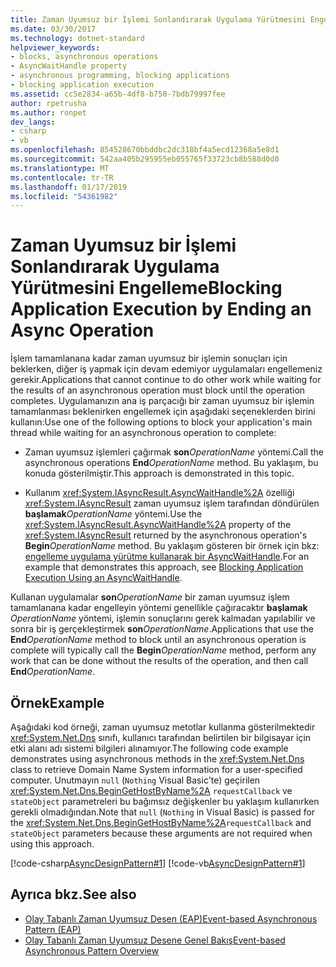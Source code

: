 ```yaml
---
title: Zaman Uyumsuz bir İşlemi Sonlandırarak Uygulama Yürütmesini Engelleme
ms.date: 03/30/2017
ms.technology: dotnet-standard
helpviewer_keywords:
- blocks, asynchronous operations
- AsyncWaitHandle property
- asynchronous programming, blocking applications
- blocking application execution
ms.assetid: cc5e2834-a65b-4df8-b750-7bdb79997fee
author: rpetrusha
ms.author: ronpet
dev_langs:
- csharp
- vb
ms.openlocfilehash: 854528670bbddbc2dc318bf4a5ecd12368a5e8d1
ms.sourcegitcommit: 542aa405b295955eb055765f33723cb8b588d0d0
ms.translationtype: MT
ms.contentlocale: tr-TR
ms.lasthandoff: 01/17/2019
ms.locfileid: "54361982"
---
```

# <a name="blocking-application-execution-by-ending-an-async-operation"></a><span data-ttu-id="a6a33-102">Zaman Uyumsuz bir İşlemi Sonlandırarak Uygulama Yürütmesini Engelleme</span><span class="sxs-lookup"><span data-stu-id="a6a33-102">Blocking Application Execution by Ending an Async Operation</span></span>
<span data-ttu-id="a6a33-103">İşlem tamamlanana kadar zaman uyumsuz bir işlemin sonuçları için beklerken, diğer iş yapmak için devam edemiyor uygulamaları engellemeniz gerekir.</span><span class="sxs-lookup"><span data-stu-id="a6a33-103">Applications that cannot continue to do other work while waiting for the results of an asynchronous operation must block until the operation completes.</span></span> <span data-ttu-id="a6a33-104">Uygulamanızın ana iş parçacığı bir zaman uyumsuz bir işlemin tamamlanması beklenirken engellemek için aşağıdaki seçeneklerden birini kullanın:</span><span class="sxs-lookup"><span data-stu-id="a6a33-104">Use one of the following options to block your application's main thread while waiting for an asynchronous operation to complete:</span></span>  
  
-   <span data-ttu-id="a6a33-105">Zaman uyumsuz işlemleri çağırmak **son**_OperationName_ yöntemi.</span><span class="sxs-lookup"><span data-stu-id="a6a33-105">Call the asynchronous operations **End**_OperationName_ method.</span></span> <span data-ttu-id="a6a33-106">Bu yaklaşım, bu konuda gösterilmiştir.</span><span class="sxs-lookup"><span data-stu-id="a6a33-106">This approach is demonstrated in this topic.</span></span>  
  
-   <span data-ttu-id="a6a33-107">Kullanım <xref:System.IAsyncResult.AsyncWaitHandle%2A> özelliği <xref:System.IAsyncResult> zaman uyumsuz işlem tarafından döndürülen **başlamak**_OperationName_ yöntemi.</span><span class="sxs-lookup"><span data-stu-id="a6a33-107">Use the <xref:System.IAsyncResult.AsyncWaitHandle%2A> property of the <xref:System.IAsyncResult> returned by the asynchronous operation's **Begin**_OperationName_ method.</span></span> <span data-ttu-id="a6a33-108">Bu yaklaşım gösteren bir örnek için bkz: [engelleme uygulama yürütme kullanarak bir AsyncWaitHandle](../../../docs/standard/asynchronous-programming-patterns/blocking-application-execution-using-an-asyncwaithandle.md).</span><span class="sxs-lookup"><span data-stu-id="a6a33-108">For an example that demonstrates this approach, see [Blocking Application Execution Using an AsyncWaitHandle](../../../docs/standard/asynchronous-programming-patterns/blocking-application-execution-using-an-asyncwaithandle.md).</span></span>  
  
 <span data-ttu-id="a6a33-109">Kullanan uygulamalar **son**_OperationName_ bir zaman uyumsuz işlem tamamlanana kadar engelleyin yöntemi genellikle çağıracaktır **başlamak**  _OperationName_ yöntemi, işlemin sonuçlarını gerek kalmadan yapılabilir ve sonra bir iş gerçekleştirmek **son**_OperationName_.</span><span class="sxs-lookup"><span data-stu-id="a6a33-109">Applications that use the **End**_OperationName_ method to block until an asynchronous operation is complete will typically call the **Begin**_OperationName_ method, perform any work that can be done without the results of the operation, and then call **End**_OperationName_.</span></span>  
  
## <a name="example"></a><span data-ttu-id="a6a33-110">Örnek</span><span class="sxs-lookup"><span data-stu-id="a6a33-110">Example</span></span>  
 <span data-ttu-id="a6a33-111">Aşağıdaki kod örneği, zaman uyumsuz metotlar kullanma gösterilmektedir <xref:System.Net.Dns> sınıfı, kullanıcı tarafından belirtilen bir bilgisayar için etki alanı adı sistemi bilgileri alınamıyor.</span><span class="sxs-lookup"><span data-stu-id="a6a33-111">The following code example demonstrates using asynchronous methods in the <xref:System.Net.Dns> class to retrieve Domain Name System information for a user-specified computer.</span></span> <span data-ttu-id="a6a33-112">Unutmayın `null` (`Nothing` Visual Basic'te) geçirilen <xref:System.Net.Dns.BeginGetHostByName%2A> `requestCallback` ve `stateObject` parametreleri bu bağımsız değişkenler bu yaklaşım kullanırken gerekli olmadığından.</span><span class="sxs-lookup"><span data-stu-id="a6a33-112">Note that `null` (`Nothing` in Visual Basic) is passed for the <xref:System.Net.Dns.BeginGetHostByName%2A>`requestCallback` and `stateObject` parameters because these arguments are not required when using this approach.</span></span>  
  
 [!code-csharp[AsyncDesignPattern#1](../../../samples/snippets/csharp/VS_Snippets_CLR/AsyncDesignPattern/CS/Async_EndBlock.cs#1)]
 [!code-vb[AsyncDesignPattern#1](../../../samples/snippets/visualbasic/VS_Snippets_CLR/AsyncDesignPattern/VB/Async_EndBlock.vb#1)]  
  
## <a name="see-also"></a><span data-ttu-id="a6a33-113">Ayrıca bkz.</span><span class="sxs-lookup"><span data-stu-id="a6a33-113">See also</span></span>

- [<span data-ttu-id="a6a33-114">Olay Tabanlı Zaman Uyumsuz Desen (EAP)</span><span class="sxs-lookup"><span data-stu-id="a6a33-114">Event-based Asynchronous Pattern (EAP)</span></span>](../../../docs/standard/asynchronous-programming-patterns/event-based-asynchronous-pattern-eap.md)  
- [<span data-ttu-id="a6a33-115">Olay Tabanlı Zaman Uyumsuz Desene Genel Bakış</span><span class="sxs-lookup"><span data-stu-id="a6a33-115">Event-based Asynchronous Pattern Overview</span></span>](../../../docs/standard/asynchronous-programming-patterns/event-based-asynchronous-pattern-overview.md)
